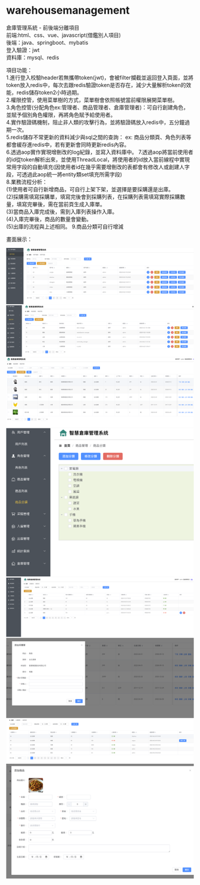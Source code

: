 # warehousemanagement  
倉庫管理系統 - 前後端分離項目  
前端:html、css、vue、javascript(借鑑別人項目)  
後端：java、springboot、mybatis  
登入驗證：jwt         
資料庫：mysql、redis  

項目功能：  
1.進行登入校驗header若無攜帶token(jwt)，會被filter攔截並返回登入頁面，並將token放入redis中，每次去跟redis驗證token是否存在，減少大量解析token的效能，redis儲存token2小時過期。  
2.權限控管，使用菜單樹的方式，菜單樹會依照帳號當前權限展開菜單樹。  
3.角色控管(分配角色ex:管理者、商品管理者、倉庫管理者)：可自行創建角色，並賦予個別角色權限，再將角色賦予給使用者。  
4.實作驗證碼機制，阻止非人類的攻擊行為，並將驗證碼放入redis中，五分鐘過期一次。  
5.redis儲存不常更新的資料減少與sql之間的查詢： ex: 商品分類頁、角色列表等都會緩存進redis中，若有更新會同時更新redis內容。  
6.透過aop實作實現增刪改的log紀錄，並寫入資料庫中。
7.透過aop將當前使用者的id從token解析出來，並使用ThreadLocal，將使用者的id放入當前線程中實現常用字段的自動填充(因使用者id在幾乎需要增刪改的表都會有修改人或創建人字段，可透過此aop統一將entity類set填充所需字段)  
8.業務流程分析：  
   (1)使用者可自行新增商品，可自行上架下架，並選擇是要採購還是出庫。  
   (2)採購需填寫採購單，填寫完後會到採購列表，在採購列表需填寫實際採購數量，填寫完畢後，需在當前頁生成入庫單。  
   (3)當商品入庫完成後，需到入庫列表操作入庫。  
   (4)入庫完畢後，商品的數量會變動。  
   (5)出庫的流程與上述相同。
9.商品分類可自行增減
   

畫面展示：    

![image](https://github.com/ianian66666/warehousemanagement/blob/master/%E6%88%AA%E5%9C%96%202023-08-02%20%E4%B8%8B%E5%8D%886.47.04.png)
![image](https://github.com/ianian66666/warehousemanagement/blob/master/%E6%88%AA%E5%9C%96%202023-08-02%20%E4%B8%8B%E5%8D%886.52.18.png)
![image](https://github.com/ianian66666/warehousemanagement/blob/master/%E6%88%AA%E5%9C%96%202023-08-02%20%E4%B8%8B%E5%8D%886.52.46.png)
![image](https://github.com/ianian66666/warehousemanagement/blob/master/%E6%88%AA%E5%9C%96%202023-08-02%20%E4%B8%8B%E5%8D%886.52.56.png)
![image](https://github.com/ianian66666/warehousemanagement/blob/master/%E6%88%AA%E5%9C%96%202023-08-02%20%E4%B8%8B%E5%8D%886.59.25.png)
![image](https://github.com/ianian66666/warehousemanagement/blob/master/%E6%88%AA%E5%9C%96%202023-08-02%20%E4%B8%8B%E5%8D%887.14.25.png)
![image](https://github.com/ianian66666/warehousemanagement/blob/master/%E6%88%AA%E5%9C%96%202023-08-02%20%E4%B8%8B%E5%8D%887.01.22.png)
![image](https://github.com/ianian66666/warehousemanagement/blob/master/%E6%88%AA%E5%9C%96%202023-08-02%20%E4%B8%8B%E5%8D%888.01.03.png)


